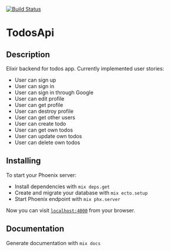 [![Build Status](https://semaphoreci.com/api/v1/khabibullin_ruslan/todos_api/branches/master/badge.svg)](https://semaphoreci.com/khabibullin_ruslan/todos_api)

# TodosApi
## Description
Elixir backend for todos app. Currently implemented user stories:
- User can sign up
- User can sign in
- User can sign in through Google
- User can edit profile
- User can get profile
- User can destroy profile
- User can get other users
- User can create todo
- User can get own todos
- User can update own todos
- User can delete own todos

## Installing
To start your Phoenix server:

  * Install dependencies with `mix deps.get`
  * Create and migrate your database with `mix ecto.setup`
  * Start Phoenix endpoint with `mix phx.server`

Now you can visit [`localhost:4000`](http://localhost:4000) from your browser.

## Documentation
Generate documentation with `mix docs`
